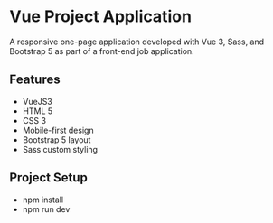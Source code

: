 # Vue Project Application
A responsive one-page application developed with Vue 3, Sass, and Bootstrap 5 as part of a front-end job application.

## Features
- VueJS3
- HTML 5
- CSS 3 
- Mobile-first design
- Bootstrap 5 layout
- Sass custom styling

## Project Setup
- npm install
- npm run dev
